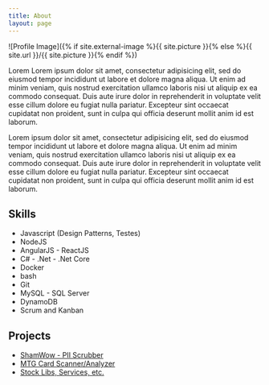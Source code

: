 ```yaml
---
title: About
layout: page
---
```


![Profile Image]({% if site.external-image %}{{ site.picture }}{% else %}{{ site.url }}/{{ site.picture }}{% endif %})

<p>Lorem Lorem ipsum dolor sit amet, consectetur adipisicing elit, sed do eiusmod
tempor incididunt ut labore et dolore magna aliqua. Ut enim ad minim veniam,
quis nostrud exercitation ullamco laboris nisi ut aliquip ex ea commodo
consequat. Duis aute irure dolor in reprehenderit in voluptate velit esse
cillum dolore eu fugiat nulla pariatur. Excepteur sint occaecat cupidatat non
proident, sunt in culpa qui officia deserunt mollit anim id est laborum.</p>

<p>Lorem ipsum dolor sit amet, consectetur adipisicing elit, sed do eiusmod
tempor incididunt ut labore et dolore magna aliqua. Ut enim ad minim veniam,
quis nostrud exercitation ullamco laboris nisi ut aliquip ex ea commodo
consequat. Duis aute irure dolor in reprehenderit in voluptate velit esse
cillum dolore eu fugiat nulla pariatur. Excepteur sint occaecat cupidatat non
proident, sunt in culpa qui officia deserunt mollit anim id est laborum.</p>

<h2>Skills</h2>

<ul class="skill-list">
	<li>Javascript (Design Patterns, Testes)</li>
	<li>NodeJS</li>
	<li>AngularJS - ReactJS</li>
	<li>C# - .Net - .Net Core</li>
	<li>Docker</li>
	<li>bash</li>
	<li>Git</li>
	<li>MySQL - SQL Server</li>
	<li>DynamoDB</li>
	<li>Scrum and Kanban</li>
</ul>

<h2>Projects</h2>

<ul>
	<li><a href="https://github.com/dills122/ShamWow">ShamWow - PII Scrubber</a></li>
	<li><a href="https://github.com/dills122/MTG-Card-Analyzer">MTG Card Scanner/Analyzer</a></li>
	<li><a href="https://github.com/dills122/trader-tools">Stock Libs, Services, etc.</a></li>
</ul>
